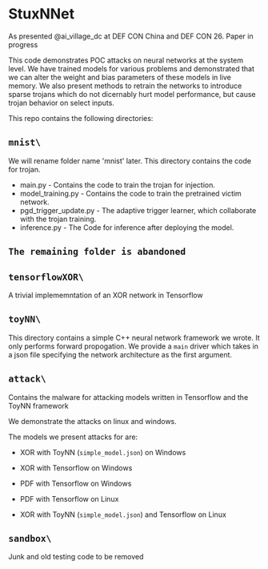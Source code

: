 # StuxNNet


As presented @ai_village_dc at DEF CON China and DEF CON 26. Paper in progress

This code demonstrates POC attacks on neural networks at the system level. We have trained models for various problems and demonstrated that we can alter the weight and bias parameters of these models in live memory. We also present methods to retrain the networks to introduce sparse trojans which do not dicernably hurt model performance, but cause trojan behavior on select inputs.

This repo contains the following directories:

## `mnist\`
We will rename folder name 'mnist' later.
This directory contains the code for trojan.

* main.py  - Contains the code to train the trojan for injection.
* model_training.py - Contains the code to train the pretrained victim network.
* pgd_trigger_update.py - The adaptive trigger learner, which collaborate with the trojan training.
* inference.py - The Code for inference after deploying the model.


## `The remaining folder is abandoned`
## `tensorflowXOR\`

A trivial implememntation of an XOR network in Tensorflow

## `toyNN\`

This directory contains a simple C++ neural network framework we wrote. 
It only performs forward propogation. 
We provide a `main` driver which takes in a json file specifying the network architecture as the first argument.  

## `attack\`

Contains the malware for attacking models written in Tensorflow and the ToyNN framework

We demonstrate the attacks on linux and windows.

The models we present attacks for are:

- XOR with ToyNN (`simple_model.json`) on Windows
- XOR with Tensorflow on Windows
- PDF with Tensorflow on Windows

- PDF with Tensorflow on Linux
- XOR with ToyNN (`simple_model.json`) and Tensorflow on Linux

## `sandbox\`

Junk and old testing code to be removed
